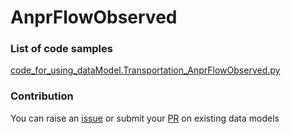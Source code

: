 # AnprFlowObserved

### List of code samples 

<!-- 50-List of code -->

<!-- [code entry](link) -->
[code_for_using_dataModel.Transportation_AnprFlowObserved.py](https://github.com/smart-data-models/dataModel.Transportation/blob/master/AnprFlowObserved/code/code_for_using_dataModel.Transportation_AnprFlowObserved.py)


<!-- /50-List of code -->

### Contribution
You can raise an [issue](https://github.com/smart-data-models/dataModel.Transportation/issues) or submit your [PR](https://github.com/smart-data-models/dataModel.Transportation/pulls) on existing data models
